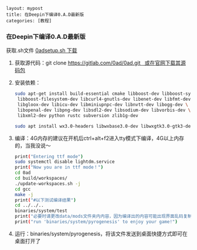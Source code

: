 ```
layout: mypost
title: 在Deepin下编译0.A.D最新版
categories: [教程]
```

### 在Deepin下编译0.A.D最新版

获取.sh文件 [0adsetup.sh 下载](0adsetup.sh)

1. 获取源代码：git clone [https://gitlab.com/0ad/0ad.git   或在官网下载其源码包](https://gitlab.com/0ad/0ad.git)

2. 安装依赖：
   
   ```bash
   sudo apt-get install build-essential cmake libboost-dev libboost-system-dev \
    libboost-filesystem-dev libcurl4-gnutls-dev libenet-dev libfmt-dev \
    libgloox-dev libicu-dev libminiupnpc-dev libnvtt-dev libogg-dev \
    libopenal-dev libpng-dev libsdl2-dev libsodium-dev libvorbis-dev \
    libxml2-dev python rustc subversion zlib1g-dev
   
   sudo apt install wx3.0-headers libwxbase3.0-dev libwxgtk3.0-gtk3-dev libwxbase3.0-0v5 libwxgtk3.0-gtk3-0v5
   ```

3. 编译：4G内存的建议在开机后ctrl+alt+f2进入tty模式下编译，4G以上内存的，当我没说～
   
   ```bash
   print("Entering ttf mode")
   sudo systemctl disable lightdm.service
   print("Now you are in ttf mode！")
   cd 0ad
   cd build/workspaces/
   ./update-workspaces.sh -j 
   cd gcc
   make -j
   print("#以下测试编译结果")
   cd ../../..
   binaries/system/test
   print("必要时请更改data/mods文件夹内内容，因为编译出的内容可能出现界面乱码复制win下同名文件夹替换即可。")
   print("run 'binaries/system/pyrogenesis' to enjoy your game!") 
   ```

4. 运行：binaries/system/pyrogenesis，将该文件发送到桌面快捷方式即可在桌面打开了
